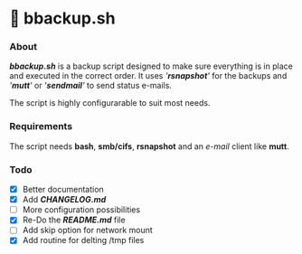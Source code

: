 # 💾 bbackup.sh

### About

***bbackup.sh*** is a backup script designed to make sure everything is in place and executed in the correct order. It uses *'**rsnapshot**'* for the backups and *'**mutt**'* or *'**sendmail**'* to send status e-mails. 

The script is highly configurarable to suit most needs.



### Requirements

The script needs **bash**, **smb/cifs**, **rsnapshot** and an *e-mail* client like **mutt**.



### Todo

- [x] Better documentation
- [x] Add ***CHANGELOG.md***
- [ ] More configuration possibilities
- [x] Re-Do the ***README.md*** file
- [ ] Add skip option for network mount
- [x] Add routine for delting /tmp files
